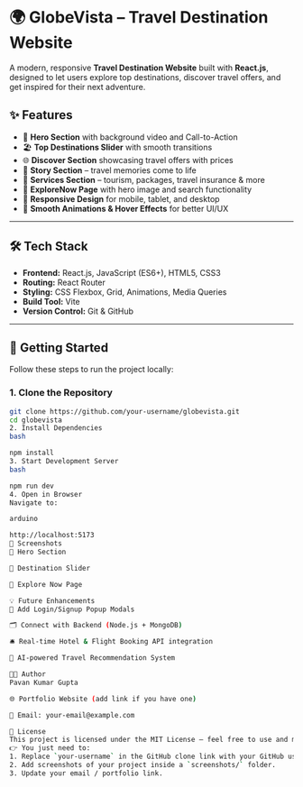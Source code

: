 
# 🌍 GlobeVista – Travel Destination Website  

A modern, responsive **Travel Destination Website** built with **React.js**, designed to let users explore top destinations, discover travel offers, and get inspired for their next adventure.  

## ✨ Features  

- 🎥 **Hero Section** with background video and Call-to-Action  
- 🏖️ **Top Destinations Slider** with smooth transitions  
- 🌐 **Discover Section** showcasing travel offers with prices  
- 📖 **Story Section** – travel memories come to life  
- 🛫 **Services Section** – tourism, packages, travel insurance & more  
- 🔎 **ExploreNow Page** with hero image and search functionality  
- 📱 **Responsive Design** for mobile, tablet, and desktop  
- 🎨 **Smooth Animations & Hover Effects** for better UI/UX  

---

## 🛠️ Tech Stack  

- **Frontend:** React.js, JavaScript (ES6+), HTML5, CSS3  
- **Routing:** React Router  
- **Styling:** CSS Flexbox, Grid, Animations, Media Queries  
- **Build Tool:** Vite  
- **Version Control:** Git & GitHub  

---

## 🚀 Getting Started  

Follow these steps to run the project locally:  

### 1. Clone the Repository  
```bash
git clone https://github.com/your-username/globevista.git
cd globevista
2. Install Dependencies
bash

npm install
3. Start Development Server
bash

npm run dev
4. Open in Browser
Navigate to:

arduino

http://localhost:5173
📸 Screenshots
🔹 Hero Section

🔹 Destination Slider

🔹 Explore Now Page

💡 Future Enhancements
🔑 Add Login/Signup Popup Modals

🗂️ Connect with Backend (Node.js + MongoDB)

🛎️ Real-time Hotel & Flight Booking API integration

🤖 AI-powered Travel Recommendation System

🧑‍💻 Author
Pavan Kumar Gupta

🌐 Portfolio Website (add link if you have one)

📧 Email: your-email@example.com

📜 License
This project is licensed under the MIT License – feel free to use and modify for your own projects.
👉 You just need to:  
1. Replace `your-username` in the GitHub clone link with your GitHub username.  
2. Add screenshots of your project inside a `screenshots/` folder.  
3. Update your email / portfolio link.  







